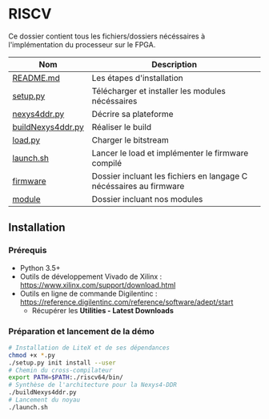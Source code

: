 # RISCV

Ce dossier contient tous les fichiers/dossiers nécéssaires  à l'implémentation du processeur sur le FPGA.

| Nom                                      | Description                                                  |
| ---------------------------------------- | ------------------------------------------------------------ |
| [README.md](./README.md)                 | Les étapes d'installation                                    |
| [setup.py](./setup.py)                   | Télécharger et installer les modules nécéssaires             |
| [nexys4ddr.py](./nexys4ddr.py)           | Décrire sa plateforme                                        |
| [buildNexys4ddr.py](./buildNexys4ddr.py) | Réaliser le build                                            |
| [load.py](./load.py)                     | Charger le bitstream                                         |
| [launch.sh](./launch.sh)                 | Lancer le load et implémenter le firmware compilé            |
| [firmware](./firmware)                   | Dossier incluant les fichiers en langage C nécéssaires au firmware |
| [module](./module)                       | Dossier incluant nos modules                                 |

## Installation

### Prérequis

- Python 3.5+
- Outils de développement Vivado de Xilinx : https://www.xilinx.com/support/download.html
- Outils en ligne de commande Digilentinc : https://reference.digilentinc.com/reference/software/adept/start
  - Récupérer les **Utilities - Latest Downloads**

### Préparation et lancement de la démo

```bash
# Installation de LiteX et de ses dépendances
chmod +x *.py
./setup.py init install --user
# Chemin du cross-compilateur
export PATH=$PATH:./riscv64/bin/
# Synthèse de l'architecture pour la Nexys4-DDR
./buildNexys4ddr.py
# Lancement du noyau
./launch.sh
```

